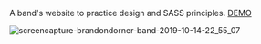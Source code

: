 A  band's website to practice design and SASS principles.
[DEMO]([https://www.brandondorner.com/band/](url))

![screencapture-brandondorner-band-2019-10-14-22_55_07](https://user-images.githubusercontent.com/51007432/66799185-b2fed280-eed5-11e9-8bf5-ef8fb779f706.png)
